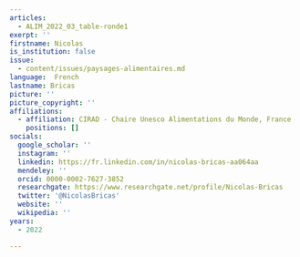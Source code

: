 ```yaml
---
articles:
  - ALIM_2022_03_table-ronde1
exerpt: ''
firstname: Nicolas
is_institution: false
issue:
  - content/issues/paysages-alimentaires.md
language:  French
lastname: Bricas
picture: ''
picture_copyright: ''
affiliations:
  - affiliation: CIRAD - Chaire Unesco Alimentations du Monde, France
    positions: []
socials:
  google_scholar: ''
  instagram: ''
  linkedin: https://fr.linkedin.com/in/nicolas-bricas-aa064aa
  mendeley: ''
  orcid: 0000-0002-7627-3852
  researchgate: https://www.researchgate.net/profile/Nicolas-Bricas
  twitter: '@NicolasBricas'
  website: ''
  wikipedia: ''
years:
  - 2022

---
```

